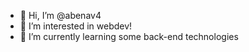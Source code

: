 - 👋 Hi, I’m @abenav4
- 👀 I’m interested in webdev! 
- 🌱 I’m currently learning some back-end technologies

<!---
abenav4/abenav4 is a ✨ special ✨ repository because its `README.md` (this file) appears on your GitHub profile.
You can click the Preview link to take a look at your changes.
--->
